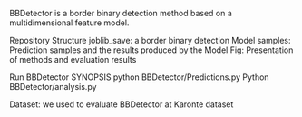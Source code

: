 BBDetector is a border binary detection method based on a multidimensional feature model.

Repository Structure
joblib_save: a border binary detection Model
samples: Prediction samples and the results produced by the Model
Fig: Presentation of methods and evaluation results

Run BBDetector
SYNOPSIS       python BBDetector/Predictions.py
               Python BBDetector/analysis.py



Dataset: we used to evaluate BBDetector at Karonte dataset
